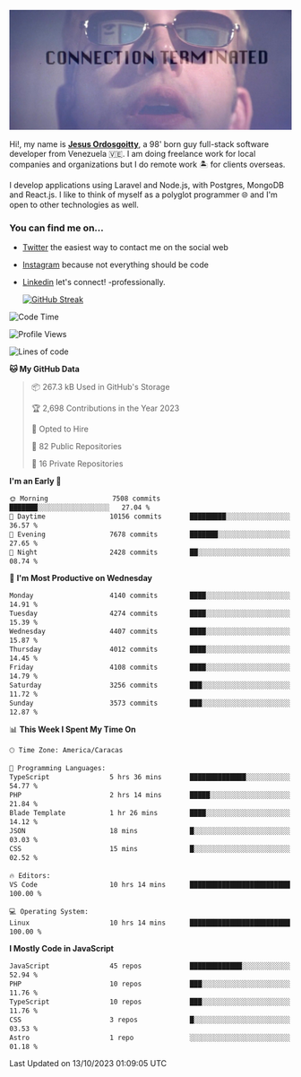![hackers movie reference](./disconnected.jpg)

Hi!, my name is [**Jesus Ordosgoitty**](https://jodaz.xyz), a 98' born guy full-stack software developer from Venezuela 🇻🇪. I am doing freelance work for local companies and organizations but I do remote work 🏝️ for clients overseas. 

I develop applications using Laravel and Node.js, with Postgres, MongoDB and React.js. I like to think of myself as a polyglot programmer 🌐 and I'm open to other technologies as well.

### You can find me on...

- [Twitter](https://twitter.com/jodaz_) the easiest way to contact me on the social web
- [Instagram](https://instagram.com/jodaz_) because not everything should be code
- [Linkedin](https://linkedin.com/in/jodaz) let's connect! -professionally.


    [![GitHub Streak](https://streak-stats.demolab.com?user=jodaz&theme=tokyonight)](https://git.io/streak-stats)

<!--START_SECTION:waka-->
![Code Time](http://img.shields.io/badge/Code%20Time-4%2C254%20hrs%201%20min-blue)

![Profile Views](http://img.shields.io/badge/Profile%20Views-0-blue)

![Lines of code](https://img.shields.io/badge/From%20Hello%20World%20I%27ve%20Written-89.4%20million%20lines%20of%20code-blue)

**🐱 My GitHub Data** 

> 📦 267.3 kB Used in GitHub's Storage 
 > 
> 🏆 2,698 Contributions in the Year 2023
 > 
> 💼 Opted to Hire
 > 
> 📜 82 Public Repositories 
 > 
> 🔑 16 Private Repositories 
 > 
**I'm an Early 🐤** 

```text
🌞 Morning                7508 commits        ███████░░░░░░░░░░░░░░░░░░   27.04 % 
🌆 Daytime                10156 commits       █████████░░░░░░░░░░░░░░░░   36.57 % 
🌃 Evening                7678 commits        ███████░░░░░░░░░░░░░░░░░░   27.65 % 
🌙 Night                  2428 commits        ██░░░░░░░░░░░░░░░░░░░░░░░   08.74 % 
```
📅 **I'm Most Productive on Wednesday** 

```text
Monday                   4140 commits        ████░░░░░░░░░░░░░░░░░░░░░   14.91 % 
Tuesday                  4274 commits        ████░░░░░░░░░░░░░░░░░░░░░   15.39 % 
Wednesday                4407 commits        ████░░░░░░░░░░░░░░░░░░░░░   15.87 % 
Thursday                 4012 commits        ████░░░░░░░░░░░░░░░░░░░░░   14.45 % 
Friday                   4108 commits        ████░░░░░░░░░░░░░░░░░░░░░   14.79 % 
Saturday                 3256 commits        ███░░░░░░░░░░░░░░░░░░░░░░   11.72 % 
Sunday                   3573 commits        ███░░░░░░░░░░░░░░░░░░░░░░   12.87 % 
```


📊 **This Week I Spent My Time On** 

```text
🕑︎ Time Zone: America/Caracas

💬 Programming Languages: 
TypeScript               5 hrs 36 mins       ██████████████░░░░░░░░░░░   54.77 % 
PHP                      2 hrs 14 mins       █████░░░░░░░░░░░░░░░░░░░░   21.84 % 
Blade Template           1 hr 26 mins        ████░░░░░░░░░░░░░░░░░░░░░   14.12 % 
JSON                     18 mins             █░░░░░░░░░░░░░░░░░░░░░░░░   03.03 % 
CSS                      15 mins             █░░░░░░░░░░░░░░░░░░░░░░░░   02.52 % 

🔥 Editors: 
VS Code                  10 hrs 14 mins      █████████████████████████   100.00 % 

💻 Operating System: 
Linux                    10 hrs 14 mins      █████████████████████████   100.00 % 
```

**I Mostly Code in JavaScript** 

```text
JavaScript               45 repos            █████████████░░░░░░░░░░░░   52.94 % 
PHP                      10 repos            ███░░░░░░░░░░░░░░░░░░░░░░   11.76 % 
TypeScript               10 repos            ███░░░░░░░░░░░░░░░░░░░░░░   11.76 % 
CSS                      3 repos             █░░░░░░░░░░░░░░░░░░░░░░░░   03.53 % 
Astro                    1 repo              ░░░░░░░░░░░░░░░░░░░░░░░░░   01.18 % 
```




 Last Updated on 13/10/2023 01:09:05 UTC
<!--END_SECTION:waka-->
